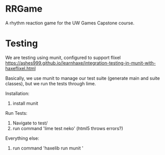 # RRGame
A rhythm reaction game for the UW Games Capstone course.

# Testing
We are testing using munit, configured to support flixel
https://ashes999.github.io/learnhaxe/integration-testing-in-munit-with-haxeflixel.html

Basically, we use munit to manage our test suite (generate main and suite classes), but we run the tests through lime.

Installation:
1. install munit

Run Tests:
1. Navigate to test/
2. run command 'lime test neko' (html5 throws errors?)

Everything else:
1. run command 'haxelib run munit <command>'
